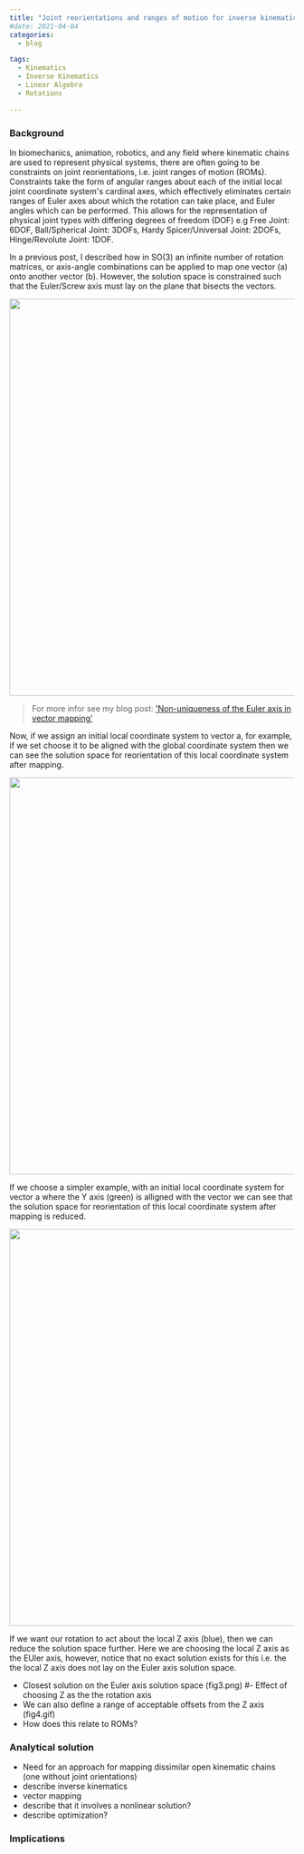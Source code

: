 ```yaml
---
title: "Joint reorientations and ranges of motion for inverse kinematics of simple open kinematic chains"
#date: 2021-04-04
categories:
  - blog

tags:
  - Kinematics
  - Inverse Kinematics
  - Linear Algebra
  - Rotations

---
```


### Background
In biomechanics, animation, robotics, and any field where kinematic chains are used to represent physical systems, there are often going to be constraints on joint reorientations, i.e. joint ranges of motion (ROMs). Constraints take the form of angular ranges about each of the initial local joint coordinate system's cardinal axes, which effectively eliminates certain ranges of Euler axes about which the rotation can take place, and Euler angles which can be performed. This allows for the representation of physical joint types with differing degrees of freedom (DOF) e.g Free Joint: 6DOF, Ball/Spherical Joint: 3DOFs, Hardy Spicer/Universal Joint: 2DOFs, Hinge/Revolute Joint: 1DOF. 

In a previous post, I described how in SO(3) an infinite number of rotation matrices, or axis-angle combinations can be applied to map one vector (a) onto another vector (b). However, the solution space is constrained such that the Euler/Screw axis must lay on the plane that bisects the vectors.

<p align="center">
  <img src="/assets/images/Optimized-Inverse-Kinematics/fig0.gif" width="700">
</p>

> For more infor see my blog post:
> ['Non-uniqueness of the Euler axis in vector mapping'](https://kevgildea.github.io/blog/Euler-Axis-Vector-Mapping/)

Now, if we assign an initial local coordinate system to vector a, for example, if we set choose it to be aligned with the global coordinate system then we can see the solution space for reorientation of this local coordinate system after mapping. 

<p align="center">
  <img src="/assets/images/Optimized-Inverse-Kinematics/fig1.gif" width="700">
</p>

If we choose a simpler example, with an initial local coordinate system for vector a where the Y axis (green) is alligned with the vector we can see that the solution space for reorientation of this local coordinate system after mapping is reduced. 

<p align="center">
  <img src="/assets/images/Optimized-Inverse-Kinematics/fig2.gif" width="700">
</p>

If we want our rotation to act about the local Z axis (blue), then we can reduce the solution space further. Here we are choosing the local Z axis as the EUler axis, however, notice that no exact solution exists for this i.e. the the local Z axis does not lay on the Euler axis solution space.

 - Closest solution on the Euler axis solution space (fig3.png)
 #- Effect of choosing Z as the the rotation axis
 - We can also define a range of acceptable offsets from the Z axis (fig4.gif)
 - How does this relate to ROMs?



### Analytical solution

- Need for an approach for mapping dissimilar open kinematic chains (one without joint orientations)
- describe inverse kinematics
- vector mapping
- describe that it involves a nonlinear solution?
- describe optimization?


### Implications
